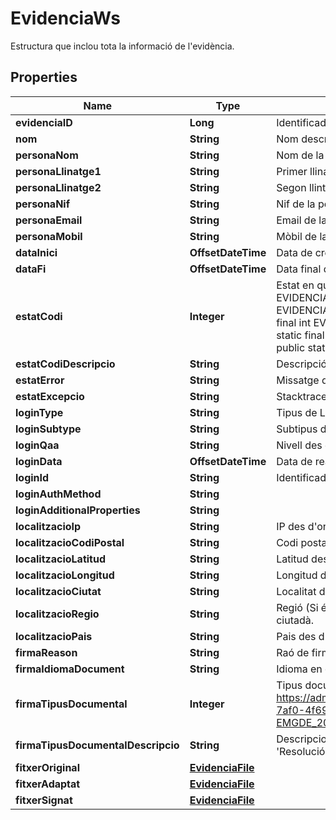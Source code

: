

# EvidenciaWs

Estructura que inclou tota la informació de l'evidència.

## Properties

| Name | Type | Description | Notes |
|------------ | ------------- | ------------- | -------------|
|**evidenciaID** | **Long** | Identificador únic de l&#39;evidència. |  [optional] |
|**nom** | **String** | Nom descriptiu de l&#39;evidència. |  [optional] |
|**personaNom** | **String** | Nom de la persona |  |
|**personaLlinatge1** | **String** | Primer llinatge de la persona |  |
|**personaLlinatge2** | **String** | Segon llintge de la persona |  |
|**personaNif** | **String** | Nif de la persona |  |
|**personaEmail** | **String** | Email de la persona |  [optional] |
|**personaMobil** | **String** | Mòbil de la persona |  [optional] |
|**dataInici** | **OffsetDateTime** | Data de creació de l&#39;evidència |  |
|**dataFi** | **OffsetDateTime** | Data final de l&#39;evidència |  [optional] |
|**estatCodi** | **Integer** | Estat en que ha finalitzat l&#39;evidència. Posibles estats:      public static final int EVIDENCIA_ESTAT_CODI_ERROR &#x3D; -1;      public static final int EVIDENCIA_ESTAT_CODI_EN_PROCES_DE_CREACIO &#x3D; 1;      public static final int EVIDENCIA_ESTAT_CODI_EN_PROCES_DE_LOGIN &#x3D; 2;      public static final int EVIDENCIA_ESTAT_CODI_EN_PROCES_DE_FIRMA &#x3D; 3;      public static final int EVIDENCIA_ESTAT_CODI_SIGNAT &#x3D; 10; |  [optional] |
|**estatCodiDescripcio** | **String** | Descripció del camp estatCodi |  [optional] |
|**estatError** | **String** | Missatge de l&#39;error |  [optional] |
|**estatExcepcio** | **String** | Stacktrace de l&#39;excepció si n&#39;hi hagues |  [optional] |
|**loginType** | **String** | Tipus de Login |  |
|**loginSubtype** | **String** | Subtipus de login |  |
|**loginQaa** | **String** | Nivell des eguretat de login |  |
|**loginData** | **OffsetDateTime** | Data de realització del login |  |
|**loginId** | **String** | Identificador del login realitzat. |  |
|**loginAuthMethod** | **String** |  |  [optional] |
|**loginAdditionalProperties** | **String** |  |  [optional] |
|**localitzacioIp** | **String** | IP des d&#39;on està connectat el ciutadà |  [optional] |
|**localitzacioCodiPostal** | **String** | Codi postal des d&#39;on està connectat el ciutadà. |  [optional] |
|**localitzacioLatitud** | **String** | Latitud des d&#39;on està connectat el ciutadà. |  [optional] |
|**localitzacioLongitud** | **String** | Longitud des d&#39;on està connectat el ciutadà. |  [optional] |
|**localitzacioCiutat** | **String** | Localitat des d&#39;on està connectat el ciutadà. |  [optional] |
|**localitzacioRegio** | **String** | Regió (Si és Espanya Comunitat Autonoma) des d&#39;on està connectat el ciutadà. |  [optional] |
|**localitzacioPais** | **String** | Pais des d&#39;on està connectat el ciutadà. |  [optional] |
|**firmaReason** | **String** | Raó de firma. |  |
|**firmaIdiomaDocument** | **String** | Idioma en que està escrit el document. |  |
|**firmaTipusDocumental** | **Integer** | Tipus documental de la Firma. Veure https://administracionelectronica.gob.es/pae_Home/dam/jcr:26d90313-7af0-4f69-9d62-c853d55d7627/Esquema_Metadatos_e-EMGDE_2016.pdf |  |
|**firmaTipusDocumentalDescripcio** | **String** | DescripcioTipus documental de la Firma.Per exemple per 1 retorna &#39;Resolución(TD01)&#39; |  |
|**fitxerOriginal** | [**EvidenciaFile**](EvidenciaFile.md) |  |  |
|**fitxerAdaptat** | [**EvidenciaFile**](EvidenciaFile.md) |  |  [optional] |
|**fitxerSignat** | [**EvidenciaFile**](EvidenciaFile.md) |  |  [optional] |



